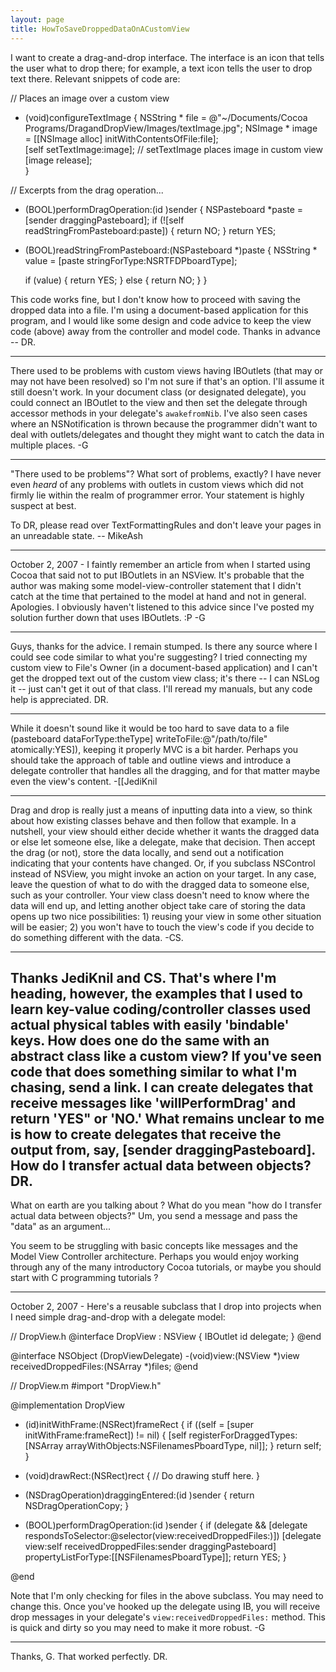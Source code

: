 ```yaml
---
layout: page
title: HowToSaveDroppedDataOnACustomView
---
```


I want to create a drag-and-drop interface.  The interface is an icon that tells the user what to drop there; for example, a text icon tells the user to drop text there.  Relevant snippets of code are:

    
// Places an image over a custom view

- (void)configureTextImage
{
	NSString * file = @"~/Documents/Cocoa Programs/DragandDropView/Images/textImage.jpg";
	NSImage * image = [[NSImage alloc] initWithContentsOfFile:file];	
	[self setTextImage:image];  // setTextImage places image in custom view
	[image release];	
}

// Excerpts from the drag operation...

- (BOOL)performDragOperation:(id <NSDraggingInfo>)sender
{
	NSPasteboard *paste = [sender draggingPasteboard];
	if (![self readStringFromPasteboard:paste]) {
		return NO;
	}
	return YES;

- (BOOL)readStringFromPasteboard:(NSPasteboard *)paste
{
	NSString * value = [paste stringForType:NSRTFDPboardType];
	
	if (value)
	{
		return YES;
	} else {
		return NO;
	}
}


This code works fine, but I don't know how to proceed with saving the dropped data into a file.  I'm using a document-based application for this program, and I would like some design and code advice to keep the view code (above) away from the controller and model code.  Thanks in advance -- DR.

----

There used to be problems with custom views having IBOutlets (that may or may not have been resolved) so I'm not sure if that's an option.  I'll assume it still doesn't work.  In your document class (or designated delegate), you could connect an IBOutlet to the view and then set the delegate through accessor methods in your delegate's `awakefromNib`.  I've also seen cases where an NSNotification is thrown because the programmer didn't want to deal with outlets/delegates and thought they might want to catch the data in multiple places. -G

----
"There used to be problems"? What sort of problems, exactly? I have never even *heard* of any problems with outlets in custom views which did not firmly lie within the realm of programmer error. Your statement is highly suspect at best.

To DR, please read over TextFormattingRules and don't leave your pages in an unreadable state. -- MikeAsh

----

October 2, 2007 - I faintly remember an article from when I started using Cocoa that said not to put IBOutlets in an NSView.  It's probable that the author was making some model-view-controller statement that I didn't catch at the time that pertained to the model at hand and not in general.  Apologies.  I obviously haven't listened to this advice since I've posted my solution further down that uses IBOutlets. :P -G

----
Guys, thanks for the advice.  I remain stumped.  Is there any source where I could see code similar to what you're suggesting?  I tried connecting my custom view to File's Owner (in a document-based application) and I can't get the dropped text out of the custom view class; it's there -- I can NSLog it -- just can't get it out of that class.  I'll reread my manuals, but any code help is appreciated.  DR.

----
While it doesn't sound like it would be too hard to save data to a file (pasteboard dataForType:theType] writeToFile:@"/path/to/file" atomically:YES]), keeping it properly MVC is a bit harder. Perhaps you should take the approach of table and outline views and introduce a delegate controller that handles all the dragging, and for that matter maybe even the view's content. -[[JediKnil

----
Drag and drop is really just a means of inputting data into a view, so think about how existing classes behave and then follow that example. In a nutshell, your view should either decide whether it wants the dragged data or else let someone else, like a delegate, make that decision. Then accept the drag (or not), store the data locally, and send out a notification indicating that your contents have changed. Or, if you subclass NSControl instead of NSView, you might invoke an action on your target. In any case, leave the question of what to do with the dragged data to someone else, such as your controller. Your view class doesn't need to know where the data will end up, and letting another object take care of storing the data opens up two nice possibilities: 1) reusing your view in some other situation will be easier; 2) you won't have to touch the view's code if you decide to do something different with the data. -CS.

----
Thanks JediKnil and CS.  That's where I'm heading, however, the examples that I used to learn key-value coding/controller classes used actual physical tables with easily 'bindable' keys.  How does one do the same with an abstract class like a custom view?  If you've seen code that does something similar to what I'm chasing, send a link.  I can create delegates that receive messages like 'willPerformDrag' and return 'YES" or 'NO.'  What remains unclear to me is how to create delegates that receive the output from, say,
[sender draggingPasteboard].  How do I transfer actual data between objects?  DR.
----
What on earth are you talking about ?
What do you mean "how do I transfer actual data between objects?"
Um, you send a message and pass the "data" as an argument...

You seem to be struggling with basic concepts like messages and the Model View Controller architecture.  Perhaps you would enjoy working through any of the many introductory Cocoa tutorials, or maybe you should start with C programming tutorials ?

----

October 2, 2007 - Here's a reusable subclass that I drop into projects when I need simple drag-and-drop with a delegate model:

    
// DropView.h
@interface DropView : NSView
{
	IBOutlet id delegate;
}
@end

@interface NSObject (DropViewDelegate)
-(void)view:(NSView *)view receivedDroppedFiles:(NSArray *)files;
@end


// DropView.m
#import "DropView.h"

@implementation DropView

- (id)initWithFrame:(NSRect)frameRect
{
	if ((self = [super initWithFrame:frameRect]) != nil) {
		[self registerForDraggedTypes:[NSArray arrayWithObjects:NSFilenamesPboardType, nil]];
	}
	return self;
}

- (void)drawRect:(NSRect)rect
{
	// Do drawing stuff here.
}

- (NSDragOperation)draggingEntered:(id <NSDraggingInfo>)sender { return NSDragOperationCopy; }

- (BOOL)performDragOperation:(id <NSDraggingInfo>)sender
{
	if (delegate && [delegate respondsToSelector:@selector(view:receivedDroppedFiles:)])
		[delegate view:self receivedDroppedFiles:sender draggingPasteboard] propertyListForType:[[NSFilenamesPboardType]];
	return YES;
}

@end


Note that I'm only checking for files in the above subclass.  You may need to change this.  Once you've hooked up the delegate using IB, you will receive drop messages in your delegate's `view:receivedDroppedFiles:` method.  This is quick and dirty so you may need to make it more robust. -G

----
Thanks, G.  That worked perfectly.  DR.

